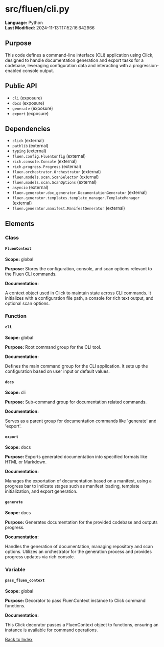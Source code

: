 # src/fluen/cli.py

**Language:** Python  
**Last Modified:** 2024-11-13T17:52:16.642966

## Purpose

This code defines a command-line interface (CLI) application using Click, designed to handle documentation generation and export tasks for a codebase, leveraging configuration data and interacting with a progression-enabled console output.

## Public API

- `cli` (exposure)
- `docs` (exposure)
- `generate` (exposure)
- `export` (exposure)

## Dependencies

- `click` (external)
- `pathlib` (external)
- `typing` (external)
- `fluen.config.FluenConfig` (external)
- `rich.console.Console` (external)
- `rich.progress.Progress` (external)
- `fluen.orchestrator.Orchestrator` (external)
- `fluen.models.scan.ScanSelector` (external)
- `fluen.models.scan.ScanOptions` (external)
- `asyncio` (external)
- `fluen.generator.doc_generator.DocumentationGenerator` (external)
- `fluen.generator.templates.template_manager.TemplateManager` (external)
- `fluen.generator.manifest.ManifestGenerator` (external)

## Elements

### Class

#### `FluenContext`

**Scope:** global

**Purpose:** Stores the configuration, console, and scan options relevant to the Fluen CLI commands.

**Documentation:**

A context object used in Click to maintain state across CLI commands. It initializes with a configuration file path, a console for rich text output, and optional scan options.

### Function

#### `cli`

**Scope:** global

**Purpose:** Root command group for the CLI tool.

**Documentation:**

Defines the main command group for the CLI application. It sets up the configuration based on user input or default values.

#### `docs`

**Scope:** cli

**Purpose:** Sub-command group for documentation related commands.

**Documentation:**

Serves as a parent group for documentation commands like &#39;generate&#39; and &#39;export&#39;.

#### `export`

**Scope:** docs

**Purpose:** Exports generated documentation into specified formats like HTML or Markdown.

**Documentation:**

Manages the exportation of documentation based on a manifest, using a progress bar to indicate stages such as manifest loading, template initialization, and export generation.

#### `generate`

**Scope:** docs

**Purpose:** Generates documentation for the provided codebase and outputs progress.

**Documentation:**

Handles the generation of documentation, managing repository and scan options. Utilizes an orchestrator for the generation process and provides progress updates via rich console.

### Variable

#### `pass_fluen_context`

**Scope:** global

**Purpose:** Decorator to pass FluenContext instance to Click command functions.

**Documentation:**

This Click decorator passes a FluenContext object to functions, ensuring an instance is available for command operations.


[Back to Index](../README.md)